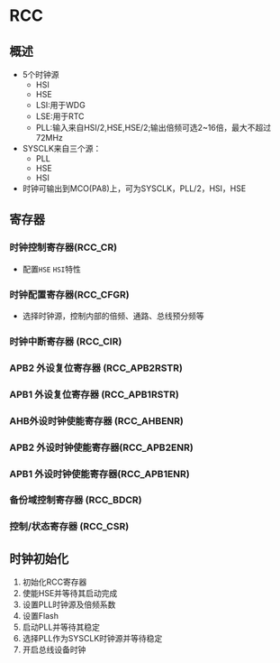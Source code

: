 # RCC

## 概述
- 5个时钟源
  - HSI
  - HSE
  - LSI:用于WDG
  - LSE:用于RTC
  - PLL:输入来自HSI/2,HSE,HSE/2;输出倍频可选2~16倍，最大不超过72MHz
- SYSCLK来自三个源：
  - PLL
  - HSE
  - HSI
- 时钟可输出到MCO(PA8)上，可为SYSCLK，PLL/2，HSI，HSE

## 寄存器

### 时钟控制寄存器(RCC_CR)
- 配置`HSE` `HSI`特性

### 时钟配置寄存器(RCC_CFGR)
- 选择时钟源，控制内部的倍频、通路、总线预分频等

### 时钟中断寄存器 (RCC_CIR) 

### APB2 外设复位寄存器 (RCC_APB2RSTR) 

### APB1 外设复位寄存器 (RCC_APB1RSTR) 

### AHB外设时钟使能寄存器 (RCC_AHBENR) 

### APB2 外设时钟使能寄存器(RCC_APB2ENR) 

### APB1 外设时钟使能寄存器(RCC_APB1ENR) 

### 备份域控制寄存器 (RCC_BDCR) 

### 控制/状态寄存器 (RCC_CSR) 

## 时钟初始化
1. 初始化RCC寄存器
2. 使能HSE并等待其启动完成
3. 设置PLL时钟源及倍频系数
4. 设置Flash
5. 启动PLL并等待其稳定
6. 选择PLL作为SYSCLK时钟源并等待稳定
7. 开启总线设备时钟